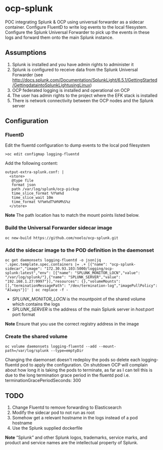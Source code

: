 # ocp-splunk

POC integrating Splunk & OCP using universal forwarder as a sidecar container. Configure FluentD to write log events to the local filesystem. Configure the Splunk Universal Forwarder to pick up the events in these logs and forward them onto the main Splunk instance.


## Assumptions
1. Splunk is installed and you have admin rights to administer it
2. Splunk is configured to receive data from the Splunk Universal Forwarder (see http://docs.splunk.com/Documentation/SplunkLight/6.5.1/GettingStarted/GettingdataintoSplunkLightusingLinux)
3. OCP federated logging is installed and operational on OCP
4. The user has admin rights to the project where the EFK stack is installed
5. There is network connectivity between the OCP nodes and the Splunk server


## Configuration
### FluentD
Edit the fluentd configuration to dump events to the local pod filesystem

```
>oc edit configmap logging-fluentd
```
Add the following content:

```
output-extra-splunk.conf: |
  <store>
   @type file
   format json
   path /var/log/splunk/ocp-pickup
   time_slice_format %Y%m%d
   time_slice_wait 10m
   time_format %Y%m%dT%H%M%S%z
  </store>
```

**Note** The path location has to match the mount points listed below.

### Build the Universal Forwarder sidecar image
```
oc new-build https://github.com/noelo/ocp-splunk.git
```

### Add the sidecar image to the POD definition in the daemonset
```
oc get daemonsets logging-fluentd -o json|jq '.spec.template.spec.containers |= .+ [{"name": "ocp-splunk-sidecar","image": "172.30.93.103:5000/logging/ocp-splunk:latest","env": [{"name": "SPLUNK_MONITOR_LOCN","value": "/var/log/splunk/"},{"name": "SPLUNK_SERVER","value": "192.168.1.27:9997"}],"resources": {},"volumeMounts": [],"terminationMessagePath": "/dev/termination-log","imagePullPolicy": "Always"}]' | oc replace -f -
```

* *SPLUNK_MONITOR_LOCN* is the mountpoint of the shared volume which contains the logs
* *SPLUNK_SERVER* is the address of the main Splunk server in *host:port* port format

**Note** Ensure that you use the correct registry address in the image

### Create the shared volume
```
oc volume daemonsets logging-fluentd --add --mount-path=/var/log/splunk --type=emptyDir
```

Changing the daemonset doesn't redeploy the pods so delete each logging-fluentd pod to apply the configuration.
On shutdown OCP will complain about how long it is taking the pods to terminate, as far as I can tell this is due to the long termination grace period in the fluentd pod i.e. terminationGracePeriodSeconds: 300

## TODO
1. Change Fluentd to remove forwarding to Elasticsearch
2. Modify the sidecar pod to not run as root
3. Somehow get a relevant hostname in the logs instead of a pod hostname
4. Use the Splunk supplied dockerfile


**Note** “Splunk” and other Splunk logos, trademarks, service marks, and product and service names are the intellectual property of Splunk.
